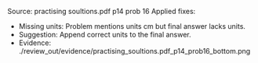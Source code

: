 Source: practising soultions.pdf p14 prob 16
Applied fixes:
- Missing units: Problem mentions units cm but final answer lacks units.
- Suggestion: Append correct units to the final answer.
- Evidence: ./review_out/evidence/practising_soultions.pdf_p14_prob16_bottom.png